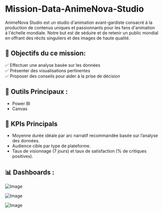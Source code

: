 # Mission-Data-AnimeNova-Studio
AnimeNova Studio est un studio d'animation avant-gardiste consacré à la production de contenus uniques et passionnants pour les fans d'animation à l'échelle mondiale. 
Notre but est de séduire et de retenir un public mondial en offrant des récits singuliers et des images de haute qualité.

## 🎯 Objectifs du ce mission:

  ✅ Effectuer une analyse basée sur les données <br>
  ✅ Présenter des visualisations pertinentes <br>
  ✅ Proposer des conseils pour aider à la prise de décision

## 🧰 Outils Principaux : 

- Power BI
- Canvas

## 🧠 KPIs Principals

  - Moyenne durée idéale par arc narratif recommandée basée sur l’analyse des données.
  - Audience cible par type de plateforme.
  - Taux de visionnage (7 jours) et taux de satisfaction (% de critiques positives).

## 📊 Dashboards : 

![Image](https://github.com/user-attachments/assets/b622c38d-8e57-45ce-baa7-99116ce901a0)

![Image](https://github.com/user-attachments/assets/4578581f-4f77-4b3a-b657-752802fc2151)

![Image](https://github.com/user-attachments/assets/8b0d69bb-9df3-4e36-a445-68c082e77359)
